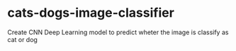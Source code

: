 # cats-dogs-image-classifier
Create CNN Deep Learning model to predict wheter the image is classify as cat or dog
